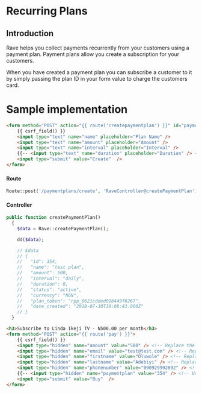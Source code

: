 # Recurring Plans

## Introduction
Rave helps you collect payments recurrently from your customers using a payment plan. Payment plans allow you create a subscription for your customers.

When you have created a payment plan you can subscribe a customer to it by simply passing the plan ID in your form value to charge the customers card.

# Sample implementation

```html
<form method="POST" action="{{ route('createpaymentplan') }}" id="paymentForm">
    {{ csrf_field() }}
    <input type="text" name="name" placeholder="Plan Name" />
    <input type="text" name="amount" placeholder="Amount" />
    <input type="text" name="interval" placeholder="Interval" />
    {{-- <input type="text" name="duration" placeholder="Duration" /> <!-- Uncomment if you want to add a duration --> --}}
    <input type="submit" value="Create"  />
</form>
```

#### Route

```php
Route::post('/paymentplans/create', 'RaveController@createPaymentPlan')->name('createpaymentplan');
```


#### Controller

```php
public function createPaymentPlan()
  {
    $data = Rave::createPaymentPlan();

    dd($data);

    // $data
    // {
    //   "id": 354,
    //   "name": "test plan",
    //   "amount": 500,
    //   "interval": "daily",
    //   "duration": 0,
    //   "status": "active",
    //   "currency": "NGN",
    //   "plan_token": "rpp_0621cdded016449f6267",
    //   "date_created": "2018-07-30T10:08:43.000Z"
    // }
  }
```

```html
<h3>Subscribe to Linda Ikeji TV - N500.00 per month</h3>
<form method="POST" action="{{ route('pay') }}">
    {{ csrf_field() }}
    <input type="hidden" name="amount" value="500" /> <!-- Replace the value with your transaction amount -->
    <input type="hidden" name="email" value="test@test.com" /> <!-- Replace the value with your customer email -->
    <input type="hidden" name="firstname" value="Oluwole" /> <!-- Replace the value with your customer firstname -->
    <input type="hidden" name="lastname" value="Adebiyi" /> <!-- Replace the value with your customer lastname -->
    <input type="hidden" name="phonenumber" value="090929992892" /> <!-- Replace the value with your customer phonenumber -->
    {{-- <input type="hidden" name="paymentplan" value="354" /> <!-- Ucomment and Replace the value with the payment plan id --> --}}
    <input type="submit" value="Buy"  />
</form>
```
